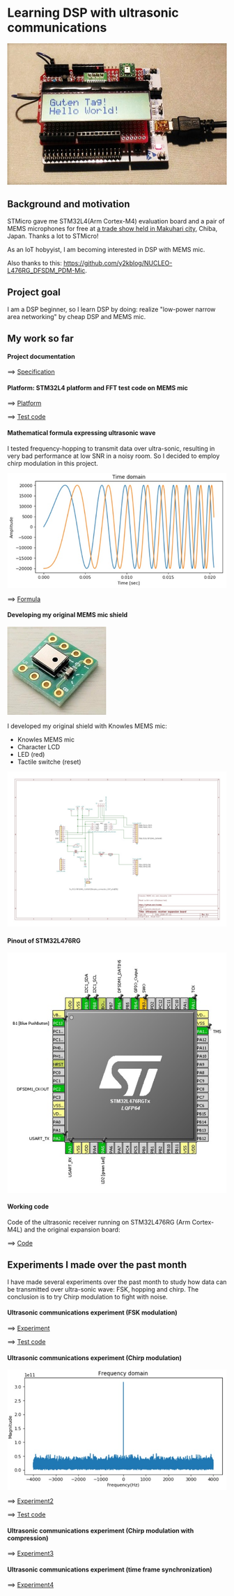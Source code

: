 # Learning DSP with ultrasonic communications

![](./doc/receiver.jpg)

## Background and motivation

STMicro gave me STM32L4(Arm Cortex-M4) evaluation board and a pair of MEMS microphones for free at [a trade show held in Makuhari city](https://www.st.com/content/st_com/en/about/events/events.html/techno-frontier-2018.html), Chiba, Japan. Thanks a lot to STMicro!

As an IoT hobyyist, I am becoming interested in DSP with MEMS mic.

Also thanks to this: https://github.com/y2kblog/NUCLEO-L476RG_DFSDM_PDM-Mic.

## Project goal

I am a DSP beginner, so I learn DSP by doing: realize "low-power narrow area networking" by cheap DSP and MEMS mic.

## My work so far

#### Project documentation

==> [Specification](https://docs.google.com/presentation/d/e/2PACX-1vSd3PQnKqmKbjcGNyNh_gygd175jgfzZYH5iwcEPqmmgiy7k3yYzqqHzfs7u-95jm_9hHgc0ugAvv2U/pub?start=false&loop=false&delayms=3000)

#### Platform: STM32L4 platform and FFT test code on MEMS mic

==> [Platform](PLATFORM.md)

==> [Test code](./experiments/basic)

#### Mathematical formula expressing ultrasonic wave

I tested frequency-hopping to transmit data over ultra-sonic, resulting in very bad performance at low SNR in a noisy room. So I decided to employ chirp modulation in this project.

![](./doc/orthogonal_upchirp.jpg)

==> [Formula](./misc/Formula.ipynb)

#### Developing my original MEMS mic shield

![Knowles](./doc/Knowles.jpg)

I developed my original shield with Knowles MEMS mic:

- Knowles MEMS mic
- Character LCD
- LED (red)
- Tactile switche (reset)

![](./doc/expansion_board_circuit.jpg)

#### Pinout of STM32L476RG

![](./doc/pinout2.jpg)

#### Working code

Code of the ultrasonic receiver running on STM32L476RG (Arm Cortex-M4L) and the original expansion board:

==> [Code](./receiver)

## Experiments I made over the past month

I have made several experiments over the past month to study how data can be transmitted over ultra-sonic wave: FSK, hopping and chirp. The conclusion is to try Chirp modulation to fight with noise.

#### Ultrasonic communications experiment (FSK modulation)

==> [Experiment](./experiments/EXPERIMENT.md)

==> [Test code](./experiments/ultracom)

#### Ultrasonic communications experiment (Chirp modulation)

![](./doc/Simulation_upchirp_upchirp.jpg)

==> [Experiment2](./experiments/EXPERIMENT2.md)

==> [Test code](./experiments/chirp)

#### Ultrasonic communications experiment (Chirp modulation with compression)

==> [Experiment3](./experiments/EXPERIMENT3.md)

#### Ultrasonic communications experiment (time frame synchronization)

==> [Experiment4](./experiments/EXPERIMENT4.md)
